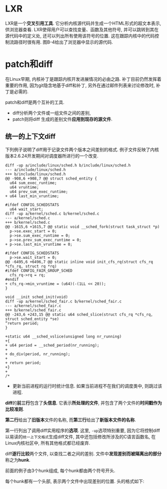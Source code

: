 
# LXR

LXR是一个**交叉引用工具**. 它分析内核源代码并生成一个HTML形式的超文本表示, 供浏览器查看. LXR使得用户可以查找变量、函数及其他符号, 并可以跳转到其在源代码中的定义处, 还可以列出所有使用该符号的位置. 这在跟踪内核中的代码控制流路径时很有用. 图B-4给出了浏览器中显示的源代码. 

# patch和diff

在Linux早期, 内核补丁是跟踪内核开发进展情况的必由之路. 补丁目前仍然发挥着重要的作用, 因为git隐含地基于diff和补丁, 另外在通过邮件列表来讨论修改时, 补丁是必需的. 

patch和diff是两个互补的工具. 

- diff分析两个文件或一组文件之间的差别, 
- patch则将diff 生成的差别文件**应用到现存的源文件**. 

## 统一的上下文diff

下列例子说明了diff用于记录文件两个版本之间差别的格式. 例子文件反映了内核版本2.6.24开发期间对调度器所进行的一个改变. 

```
diff -up a/include/linux/sched.h b/include/linux/sched.h
--- a/include/linux/sched.h
+++ b/include/linux/sched.h
@@ -908,6 +908,7 @@ struct sched_entity {
  u64 sum_exec_runtime;
  u64 vruntime;
  u64 prev_sum_exec_runtime;
+ u64 last_min_vruntime;

#ifdef CONFIG_SCHEDSTATS
  u64 wait_start;
diff -up a/kernel/sched.c b/kernel/sched.c
--- a/kernel/sched.c
+++ b/kernel/sched.c
@@ -1615,6 +1615,7 @@ static void __sched_fork(struct task_struct *p)
  p->se.exec_start = 0;
  p->se.sum_exec_runtime = 0;
  p->se.prev_sum_exec_runtime = 0;
+ p->se.last_min_vruntime = 0;

#ifdef CONFIG_SCHEDSTATS
  p->se.wait_start = 0;
@@ -6495,6 +6496,7 @@ static inline void init_cfs_rq(struct cfs_rq *cfs_rq, struct rq *rq)
#ifdef CONFIG_FAIR_GROUP_SCHED
  cfs_rq->rq = rq;
#endif
+ cfs_rq->min_vruntime = (u64)(-(1LL << 20));
}

void __init sched_init(void)
diff -up a/kernel/sched_fair.c b/kernel/sched_fair.c
--- a/kernel/sched_fair.c
+++ b/kernel/sched_fair.c
@@ -243,6 +243,15 @@ static u64 sched_slice(struct cfs_rq *cfs_rq, struct sched_entity *se)
”return period;
}

+static u64 __sched_vslice(unsigned long nr_running)
+{
+ u64 period = __sched_period(nr_running);
+
+ do_div(period, nr_running);
+
+ return period;
+}
+
/*
```

* 更新当前进程的运行时统计信息. 如果当前进程不在我们的调度类中, 则跳过该进程. 

**diff**的**前三行**包含了**头信息**. 它表示**所处理的文件**, 并包含了两个文件的**时间戳作为比较准则**.  

**第二行**给出了**旧版本**文件的名称, 而**第三行**给出了**新版本文件的名称**. 

第一行列出了调用diff实用程序的**选项**. 这里, `-up`选项特别重要, 因为它将控制diff以易读的`统一上下文格式`生成diff文件, 其中还包括修改所涉及的C语言函数名, 在Linux内核社区中, 所有其他格式都已经废弃. 

diff**逐行比较**两个文件, 以查找二者之间的差别. 文件中**发现差别而被隔离出的部分**称之为**hunk**. 

前面的例子由3个hunk组成, 每个hunk都由两个符号开头. 

每个hunk都有一个头部, 表示两个文件中出现差别的位置. 头的格式如下: